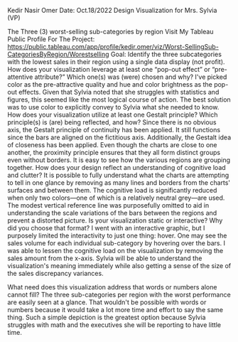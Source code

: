Kedir Nasir Omer                                                                  Date: Oct.18/2022
Design Visualization for Mrs. Sylvia (VP)

The Three (3) worst-selling sub-categories by region
Visit My Tableau Public Profile For The Project: https://public.tableau.com/app/profile/kedir.omer/viz/Worst-SellingSub-CategoriesByRegion/Worestselling
Goal: Identify the three subcategories with the lowest sales in their region using a single data display (not profit).
How does your visualization leverage at least one “pop-out effect” or “pre-attentive attribute?” Which one(s) was (were) chosen and why?
I've picked color as the pre-attractive quality and hue and color brightness as the pop-out effects. Given that Sylvia noted that she struggles with statistics and figures, this seemed like the most logical course of action. The best solution was to use color to explicitly convey to Sylvia what she needed to know.
How does your visualization utilize at least one Gestalt principle? Which principle(s) is (are) being reflected, and how?
Since there is no obvious axis, the Gestalt principle of continuity has been applied. It still functions since the bars are aligned on the fictitious axis.
Additionally, the Gestalt idea of closeness has been applied. Even though the charts are close to one another, the proximity principle ensures that they all form distinct groups even without borders. It is easy to see how the various regions are grouping together.
How does your design reflect an understanding of cognitive load and clutter?
It is possible to fully understand what the charts are attempting to tell in one glance by removing as many lines and borders from the charts' surfaces and between them. The cognitive load is significantly reduced when only two colors—one of which is a relatively neutral grey—are used. The modest vertical reference line was purposefully omitted to aid in understanding the scale variations of the bars between the regions and prevent a distorted picture.
Is your visualization static or interactive? Why did you choose that format?
I went with an interactive graphic, but I purposely limited the interactivity to just one thing: hover. One may see the sales volume for each individual sub-category by hovering over the bars. I was able to lessen the cognitive load on the visualization by removing the sales amount from the x-axis. Sylvia will be able to understand the visualization's meaning immediately while also getting a sense of the size of the sales discrepancy variances.


What need does this visualization address that words or numbers alone cannot fill?
The three sub-categories per region with the worst performance are easily seen at a glance. That wouldn't be possible with words or numbers because it would take a lot more time and effort to say the same thing. Such a simple depiction is the greatest option because Sylvia struggles with math and the executives she will be reporting to have little time.

 
